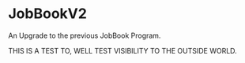 # JobBookV2
An Upgrade to the previous JobBook Program.


THIS IS A TEST TO, WELL TEST VISIBILITY TO THE OUTSIDE WORLD.
